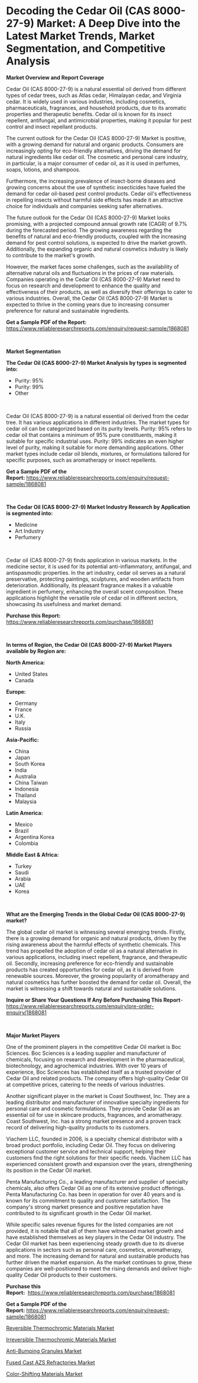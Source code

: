 <p><h1>Decoding the Cedar Oil (CAS 8000-27-9) Market: A Deep Dive into the Latest Market Trends, Market Segmentation, and Competitive Analysis</h1></p><p><strong>Market Overview and Report Coverage</strong></p>
<p><p>Cedar Oil (CAS 8000-27-9) is a natural essential oil derived from different types of cedar trees, such as Atlas cedar, Himalayan cedar, and Virginia cedar. It is widely used in various industries, including cosmetics, pharmaceuticals, fragrances, and household products, due to its aromatic properties and therapeutic benefits. Cedar oil is known for its insect repellent, antifungal, and antimicrobial properties, making it popular for pest control and insect repellant products.</p><p>The current outlook for the Cedar Oil (CAS 8000-27-9) Market is positive, with a growing demand for natural and organic products. Consumers are increasingly opting for eco-friendly alternatives, driving the demand for natural ingredients like cedar oil. The cosmetic and personal care industry, in particular, is a major consumer of cedar oil, as it is used in perfumes, soaps, lotions, and shampoos.</p><p>Furthermore, the increasing prevalence of insect-borne diseases and growing concerns about the use of synthetic insecticides have fueled the demand for cedar oil-based pest control products. Cedar oil's effectiveness in repelling insects without harmful side effects has made it an attractive choice for individuals and companies seeking safer alternatives.</p><p>The future outlook for the Cedar Oil (CAS 8000-27-9) Market looks promising, with a projected compound annual growth rate (CAGR) of 9.7% during the forecasted period. The growing awareness regarding the benefits of natural and eco-friendly products, coupled with the increasing demand for pest control solutions, is expected to drive the market growth. Additionally, the expanding organic and natural cosmetics industry is likely to contribute to the market's growth.</p><p>However, the market faces some challenges, such as the availability of alternative natural oils and fluctuations in the prices of raw materials. Companies operating in the Cedar Oil (CAS 8000-27-9) Market need to focus on research and development to enhance the quality and effectiveness of their products, as well as diversify their offerings to cater to various industries. Overall, the Cedar Oil (CAS 8000-27-9) Market is expected to thrive in the coming years due to increasing consumer preference for natural and sustainable ingredients.</p></p>
<p><strong>Get a Sample PDF of the Report:</strong> <a href="https://www.reliableresearchreports.com/enquiry/request-sample/1868081">https://www.reliableresearchreports.com/enquiry/request-sample/1868081</a></p>
<p>&nbsp;</p>
<p><strong>Market Segmentation</strong></p>
<p><strong>The Cedar Oil (CAS 8000-27-9) Market Analysis by types is segmented into:</strong></p>
<p><ul><li>Purity: 95%</li><li>Purity: 99%</li><li>Other</li></ul></p>
<p>&nbsp;</p>
<p><p>Cedar Oil (CAS 8000-27-9) is a natural essential oil derived from the cedar tree. It has various applications in different industries. The market types for cedar oil can be categorized based on its purity levels. Purity: 95% refers to cedar oil that contains a minimum of 95% pure constituents, making it suitable for specific industrial uses. Purity: 99% indicates an even higher level of purity, making it suitable for more demanding applications. Other market types include cedar oil blends, mixtures, or formulations tailored for specific purposes, such as aromatherapy or insect repellents.</p></p>
<p><strong>Get a Sample PDF of the Report:</strong>&nbsp;<a href="https://www.reliableresearchreports.com/enquiry/request-sample/1868081">https://www.reliableresearchreports.com/enquiry/request-sample/1868081</a></p>
<p>&nbsp;</p>
<p><strong>The Cedar Oil (CAS 8000-27-9) Market Industry Research by Application is segmented into:</strong></p>
<p><ul><li>Medicine</li><li>Art Industry</li><li>Perfumery</li></ul></p>
<p>&nbsp;</p>
<p><p>Cedar oil (CAS 8000-27-9) finds application in various markets. In the medicine sector, it is used for its potential anti-inflammatory, antifungal, and antispasmodic properties. In the art industry, cedar oil serves as a natural preservative, protecting paintings, sculptures, and wooden artifacts from deterioration. Additionally, its pleasant fragrance makes it a valuable ingredient in perfumery, enhancing the overall scent composition. These applications highlight the versatile role of cedar oil in different sectors, showcasing its usefulness and market demand.</p></p>
<p><strong>Purchase this Report:</strong>&nbsp; <a href="https://www.reliableresearchreports.com/purchase/1868081">https://www.reliableresearchreports.com/purchase/1868081</a></p>
<p>&nbsp;</p>
<p><strong>In terms of Region, the Cedar Oil (CAS 8000-27-9) Market Players available by Region are:</strong></p>
<p>
    <p> <strong> North America: </strong>
        <ul>
            <li>United States</li>
            <li>Canada</li>
        </ul>
        </p> 
    <p> <strong> Europe: </strong>
        <ul>
            <li>Germany</li>
            <li>France</li>
            <li>U.K.</li>
            <li>Italy</li>
            <li>Russia</li>
        </ul>
        </p> 
    <p> <strong> Asia-Pacific: </strong>
        <ul>
            <li>China</li>
            <li>Japan</li>
            <li>South Korea</li>
            <li>India</li>
            <li>Australia</li>
            <li>China Taiwan</li>
            <li>Indonesia</li>
            <li>Thailand</li>
            <li>Malaysia</li>
        </ul>
        </p> 
    <p> <strong> Latin America: </strong>
        <ul>
            <li>Mexico</li>
            <li>Brazil</li>
            <li>Argentina Korea</li>
            <li>Colombia</li>
        </ul>
        </p> 
    <p> <strong> Middle East & Africa: </strong>
        <ul>
            <li>Turkey</li>
            <li>Saudi</li>
            <li>Arabia</li>
            <li>UAE</li>
            <li>Korea</li>
        </ul>
    </p>
    </p>
<p>&nbsp;</p>
<p><strong>What are the Emerging Trends in the Global Cedar Oil (CAS 8000-27-9) market?</strong></p>
<p><p>The global cedar oil market is witnessing several emerging trends. Firstly, there is a growing demand for organic and natural products, driven by the rising awareness about the harmful effects of synthetic chemicals. This trend has propelled the adoption of cedar oil as a natural alternative in various applications, including insect repellent, fragrance, and therapeutic oil. Secondly, increasing preference for eco-friendly and sustainable products has created opportunities for cedar oil, as it is derived from renewable sources. Moreover, the growing popularity of aromatherapy and natural cosmetics has further boosted the demand for cedar oil. Overall, the market is witnessing a shift towards natural and sustainable solutions.</p></p>
<p><strong>Inquire or Share Your Questions If Any Before Purchasing This Report</strong>- <a href="https://www.reliableresearchreports.com/enquiry/pre-order-enquiry/1868081">https://www.reliableresearchreports.com/enquiry/pre-order-enquiry/1868081</a></p>
<p>&nbsp;</p>
<p><strong>Major Market Players</strong></p>
<p><p>One of the prominent players in the competitive Cedar Oil market is Boc Sciences. Boc Sciences is a leading supplier and manufacturer of chemicals, focusing on research and development in the pharmaceutical, biotechnology, and agrochemical industries. With over 10 years of experience, Boc Sciences has established itself as a trusted provider of Cedar Oil and related products. The company offers high-quality Cedar Oil at competitive prices, catering to the needs of various industries.</p><p>Another significant player in the market is Coast Southwest, Inc. They are a leading distributor and manufacturer of innovative specialty ingredients for personal care and cosmetic formulations. They provide Cedar Oil as an essential oil for use in skincare products, fragrances, and aromatherapy. Coast Southwest, Inc. has a strong market presence and a proven track record of delivering high-quality products to its customers.</p><p>Viachem LLC, founded in 2006, is a specialty chemical distributor with a broad product portfolio, including Cedar Oil. They focus on delivering exceptional customer service and technical support, helping their customers find the right solutions for their specific needs. Viachem LLC has experienced consistent growth and expansion over the years, strengthening its position in the Cedar Oil market.</p><p>Penta Manufacturing Co., a leading manufacturer and supplier of specialty chemicals, also offers Cedar Oil as one of its extensive product offerings. Penta Manufacturing Co. has been in operation for over 40 years and is known for its commitment to quality and customer satisfaction. The company's strong market presence and positive reputation have contributed to its significant growth in the Cedar Oil market.</p><p>While specific sales revenue figures for the listed companies are not provided, it is notable that all of them have witnessed market growth and have established themselves as key players in the Cedar Oil industry. The Cedar Oil market has been experiencing steady growth due to its diverse applications in sectors such as personal care, cosmetics, aromatherapy, and more. The increasing demand for natural and sustainable products has further driven the market expansion. As the market continues to grow, these companies are well-positioned to meet the rising demands and deliver high-quality Cedar Oil products to their customers.</p></p>
<p><strong>Purchase this Report:</strong>&nbsp;&nbsp;<a href="https://www.reliableresearchreports.com/purchase/1868081">https://www.reliableresearchreports.com/purchase/1868081</a></p>
<p></p>
<p><strong>Get a Sample PDF of the Report:</strong>&nbsp;<a href="https://www.reliableresearchreports.com/enquiry/request-sample/1868081">https://www.reliableresearchreports.com/enquiry/request-sample/1868081</a></p>
<p><p><a href="https://github.com/dziulagalemab/Market-Research-Report-List-2/blob/main/reversible-thermochromic-materials-market.md">Reversible Thermochromic Materials Market</a></p><p><a href="https://github.com/prosalinda88/Market-Research-Report-List-2/blob/main/irreversible-thermochromic-materials-market.md">Irreversible Thermochromic Materials Market</a></p><p><a href="https://github.com/amae102299/Market-Research-Report-List-2/blob/main/anti-bumping-granules-market.md">Anti-Bumping Granules Market</a></p><p><a href="https://github.com/sndrkn/Market-Research-Report-List-2/blob/main/fused-cast-azs-refractories-market.md">Fused Cast AZS Refractories Market</a></p><p><a href="https://github.com/jonneygiverf/Market-Research-Report-List-2/blob/main/color-shifting-materials-market.md">Color-Shifting Materials Market</a></p></p>